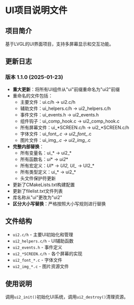 # UI项目说明文件

## 项目简介
基于LVGL的UI界面项目，支持多屏幕显示和交互功能。

## 更新日志

### 版本 1.1.0 (2025-01-23)
- **重大更新**：将所有UI组件从"ui"前缀重命名为"ui2"前缀
- 重命名的文件包括：
  - 主要文件：ui.c/h -> ui2.c/h
  - 辅助文件：ui_helpers.c/h -> ui2_helpers.c/h
  - 事件文件：ui_events.h -> ui2_events.h  
  - 组件钩子：ui_comp_hook.c -> ui2_comp_hook.c
  - 所有屏幕文件：ui_*SCREEN.c/h -> ui2_*SCREEN.c/h
  - 字体文件：ui_font_*.c -> ui2_font_*.c
  - 图片文件：ui_img_*.c -> ui2_img_*.c
- **完整内部替换**：
  - 所有变量名：ui_* -> ui2_*
  - 所有函数名：_ui_* -> _ui2_*
  - 所有宏定义：_UI_* -> _UI2_*, UI_* -> UI2_*
  - 所有类型定义：ui_* -> ui2_*
  - 头文件保护符更新
- 更新了CMakeLists.txt构建配置
- 更新了filelist.txt文件列表
- 库名称从"ui"更改为"ui2"
- **区分大小写替换**：严格按照大小写规则进行替换

## 文件结构
- `ui2.c/h` - 主要UI初始化和管理
- `ui2_helpers.c/h` - UI辅助函数
- `ui2_events.h` - 事件定义
- `ui2_*SCREEN.c/h` - 各个屏幕的实现
- `ui2_font_*.c` - 字体文件
- `ui2_img_*.c` - 图片资源文件

## 使用说明
调用`ui2_init()`初始化UI系统，调用`ui2_destroy()`清理资源。 